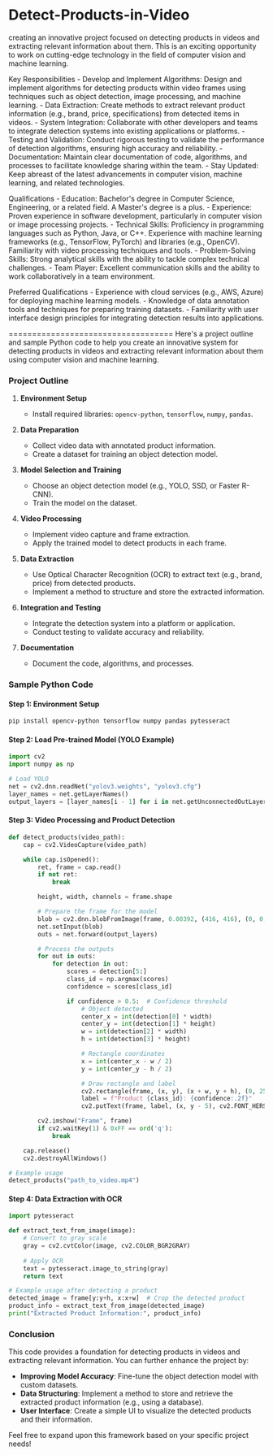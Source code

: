# Detect-Products-in-Video
creating an innovative project focused on detecting products in videos and extracting relevant information about them. This is an exciting opportunity to work on cutting-edge technology in the field of computer vision and machine learning.

Key Responsibilities
    - Develop and Implement Algorithms: Design and implement algorithms for detecting products within video frames using techniques such as object detection, image processing, and machine learning.
    - Data Extraction: Create methods to extract relevant product information (e.g., brand, price, specifications) from detected items in videos.
    - System Integration: Collaborate with other developers and teams to integrate detection systems into existing applications or platforms.
    - Testing and Validation: Conduct rigorous testing to validate the performance of detection algorithms, ensuring high accuracy and reliability.
    - Documentation: Maintain clear documentation of code, algorithms, and processes to facilitate knowledge sharing within the team.
    - Stay Updated: Keep abreast of the latest advancements in computer vision, machine learning, and related technologies.

Qualifications
    - Education: Bachelor's degree in Computer Science, Engineering, or a related field. A Master's degree is a plus.
    - Experience: Proven experience in software development, particularly in computer vision or image processing projects.
    - Technical Skills:
        Proficiency in programming languages such as Python, Java, or C++.
        Experience with machine learning frameworks (e.g., TensorFlow, PyTorch) and libraries (e.g., OpenCV).
        Familiarity with video processing techniques and tools.
    - Problem-Solving Skills: Strong analytical skills with the ability to tackle complex technical challenges.
    - Team Player: Excellent communication skills and the ability to work collaboratively in a team environment.

Preferred Qualifications
    - Experience with cloud services (e.g., AWS, Azure) for deploying machine learning models.
    - Knowledge of data annotation tools and techniques for preparing training datasets.
    - Familiarity with user interface design principles for integrating detection results into applications.

===================================
Here's a project outline and sample Python code to help you create an innovative system for detecting products in videos and extracting relevant information about them using computer vision and machine learning.

### Project Outline

1. **Environment Setup**
   - Install required libraries: `opencv-python`, `tensorflow`, `numpy`, `pandas`.

2. **Data Preparation**
   - Collect video data with annotated product information.
   - Create a dataset for training an object detection model.

3. **Model Selection and Training**
   - Choose an object detection model (e.g., YOLO, SSD, or Faster R-CNN).
   - Train the model on the dataset.

4. **Video Processing**
   - Implement video capture and frame extraction.
   - Apply the trained model to detect products in each frame.

5. **Data Extraction**
   - Use Optical Character Recognition (OCR) to extract text (e.g., brand, price) from detected products.
   - Implement a method to structure and store the extracted information.

6. **Integration and Testing**
   - Integrate the detection system into a platform or application.
   - Conduct testing to validate accuracy and reliability.

7. **Documentation**
   - Document the code, algorithms, and processes.

### Sample Python Code

#### Step 1: Environment Setup

```bash
pip install opencv-python tensorflow numpy pandas pytesseract
```

#### Step 2: Load Pre-trained Model (YOLO Example)

```python
import cv2
import numpy as np

# Load YOLO
net = cv2.dnn.readNet("yolov3.weights", "yolov3.cfg")
layer_names = net.getLayerNames()
output_layers = [layer_names[i - 1] for i in net.getUnconnectedOutLayers()]
```

#### Step 3: Video Processing and Product Detection

```python
def detect_products(video_path):
    cap = cv2.VideoCapture(video_path)

    while cap.isOpened():
        ret, frame = cap.read()
        if not ret:
            break

        height, width, channels = frame.shape

        # Prepare the frame for the model
        blob = cv2.dnn.blobFromImage(frame, 0.00392, (416, 416), (0, 0, 0), True, crop=False)
        net.setInput(blob)
        outs = net.forward(output_layers)

        # Process the outputs
        for out in outs:
            for detection in out:
                scores = detection[5:]
                class_id = np.argmax(scores)
                confidence = scores[class_id]

                if confidence > 0.5:  # Confidence threshold
                    # Object detected
                    center_x = int(detection[0] * width)
                    center_y = int(detection[1] * height)
                    w = int(detection[2] * width)
                    h = int(detection[3] * height)

                    # Rectangle coordinates
                    x = int(center_x - w / 2)
                    y = int(center_y - h / 2)

                    # Draw rectangle and label
                    cv2.rectangle(frame, (x, y), (x + w, y + h), (0, 255, 0), 2)
                    label = f"Product {class_id}: {confidence:.2f}"
                    cv2.putText(frame, label, (x, y - 5), cv2.FONT_HERSHEY_SIMPLEX, 0.5, (0, 255, 0), 2)

        cv2.imshow("Frame", frame)
        if cv2.waitKey(1) & 0xFF == ord('q'):
            break

    cap.release()
    cv2.destroyAllWindows()

# Example usage
detect_products("path_to_video.mp4")
```

#### Step 4: Data Extraction with OCR

```python
import pytesseract

def extract_text_from_image(image):
    # Convert to gray scale
    gray = cv2.cvtColor(image, cv2.COLOR_BGR2GRAY)
    
    # Apply OCR
    text = pytesseract.image_to_string(gray)
    return text

# Example usage after detecting a product
detected_image = frame[y:y+h, x:x+w]  # Crop the detected product
product_info = extract_text_from_image(detected_image)
print("Extracted Product Information:", product_info)
```

### Conclusion

This code provides a foundation for detecting products in videos and extracting relevant information. You can further enhance the project by:

- **Improving Model Accuracy**: Fine-tune the object detection model with custom datasets.
- **Data Structuring**: Implement a method to store and retrieve the extracted product information (e.g., using a database).
- **User Interface**: Create a simple UI to visualize the detected products and their information.

Feel free to expand upon this framework based on your specific project needs!
